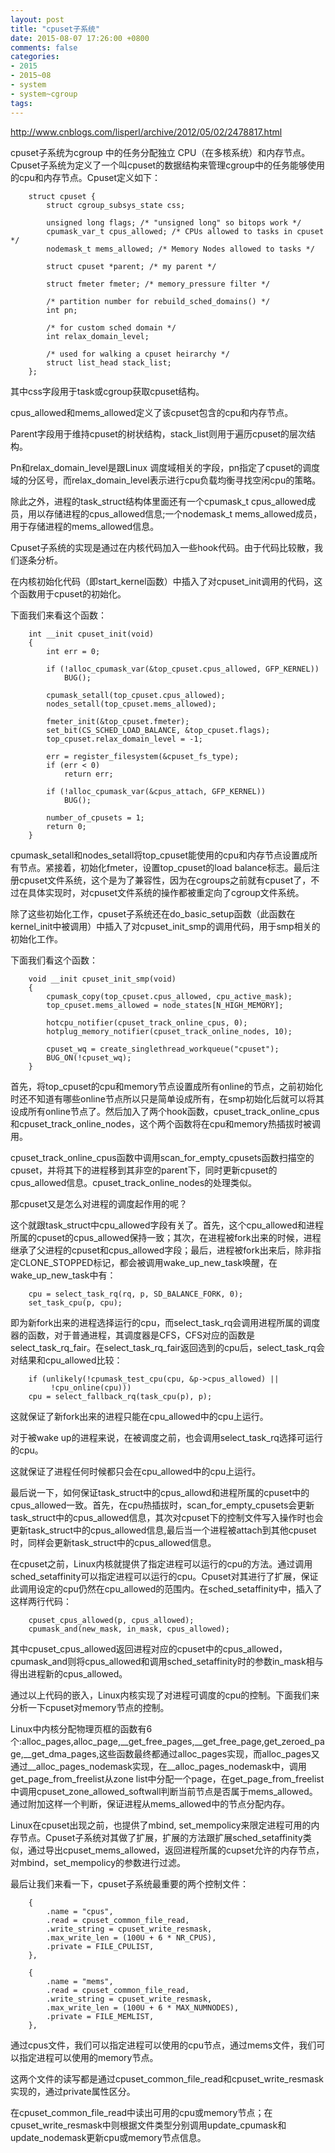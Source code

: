 ```yaml
---
layout: post
title: "cpuset子系统"
date: 2015-08-07 17:26:00 +0800
comments: false
categories:
- 2015
- 2015~08
- system
- system~cgroup
tags:
---
```

http://www.cnblogs.com/lisperl/archive/2012/05/02/2478817.html

cpuset子系统为cgroup 中的任务分配独立 CPU（在多核系统）和内存节点。Cpuset子系统为定义了一个叫cpuset的数据结构来管理cgroup中的任务能够使用的cpu和内存节点。Cpuset定义如下：
```
	struct cpuset {
		struct cgroup_subsys_state css;
 
		unsigned long flags; /* "unsigned long" so bitops work */
		cpumask_var_t cpus_allowed; /* CPUs allowed to tasks in cpuset */
		nodemask_t mems_allowed; /* Memory Nodes allowed to tasks */
 
		struct cpuset *parent; /* my parent */
 
		struct fmeter fmeter; /* memory_pressure filter */
 
		/* partition number for rebuild_sched_domains() */
		int pn;
 
		/* for custom sched domain */
		int relax_domain_level;
 
		/* used for walking a cpuset heirarchy */
		struct list_head stack_list;
	};
```
其中css字段用于task或cgroup获取cpuset结构。

cpus_allowed和mems_allowed定义了该cpuset包含的cpu和内存节点。

Parent字段用于维持cpuset的树状结构，stack_list则用于遍历cpuset的层次结构。

Pn和relax_domain_level是跟Linux 调度域相关的字段，pn指定了cpuset的调度域的分区号，而relax_domain_level表示进行cpu负载均衡寻找空闲cpu的策略。

除此之外，进程的task_struct结构体里面还有一个cpumask_t cpus_allowed成员，用以存储进程的cpus_allowed信息;一个nodemask_t mems_allowed成员，用于存储进程的mems_allowed信息。

Cpuset子系统的实现是通过在内核代码加入一些hook代码。由于代码比较散，我们逐条分析。

在内核初始化代码（即start_kernel函数）中插入了对cpuset_init调用的代码，这个函数用于cpuset的初始化。

下面我们来看这个函数：
```
	int __init cpuset_init(void)
	{
		int err = 0;
 
		if (!alloc_cpumask_var(&top_cpuset.cpus_allowed, GFP_KERNEL))
			BUG();
 
		cpumask_setall(top_cpuset.cpus_allowed);
		nodes_setall(top_cpuset.mems_allowed);
 
		fmeter_init(&top_cpuset.fmeter);
		set_bit(CS_SCHED_LOAD_BALANCE, &top_cpuset.flags);
		top_cpuset.relax_domain_level = -1;
 
		err = register_filesystem(&cpuset_fs_type);
		if (err < 0)
			return err;
 
		if (!alloc_cpumask_var(&cpus_attach, GFP_KERNEL))
			BUG();
 
		number_of_cpusets = 1;
		return 0;
	}
```
cpumask_setall和nodes_setall将top_cpuset能使用的cpu和内存节点设置成所有节点。紧接着，初始化fmeter，设置top_cpuset的load balance标志。最后注册cpuset文件系统，这个是为了兼容性，因为在cgroups之前就有cpuset了，不过在具体实现时，对cpuset文件系统的操作都被重定向了cgroup文件系统。

除了这些初始化工作，cpuset子系统还在do_basic_setup函数（此函数在kernel_init中被调用）中插入了对cpuset_init_smp的调用代码，用于smp相关的初始化工作。

下面我们看这个函数：
```
	void __init cpuset_init_smp(void)
	{
		cpumask_copy(top_cpuset.cpus_allowed, cpu_active_mask);
		top_cpuset.mems_allowed = node_states[N_HIGH_MEMORY];
 
		hotcpu_notifier(cpuset_track_online_cpus, 0);
		hotplug_memory_notifier(cpuset_track_online_nodes, 10);
 
		cpuset_wq = create_singlethread_workqueue("cpuset");
		BUG_ON(!cpuset_wq);
	}
```
首先，将top_cpuset的cpu和memory节点设置成所有online的节点，之前初始化时还不知道有哪些online节点所以只是简单设成所有，在smp初始化后就可以将其设成所有online节点了。然后加入了两个hook函数，cpuset_track_online_cpus和cpuset_track_online_nodes，这个两个函数将在cpu和memory热插拔时被调用。

cpuset_track_online_cpus函数中调用scan_for_empty_cpusets函数扫描空的cpuset，并将其下的进程移到其非空的parent下，同时更新cpuset的cpus_allowed信息。cpuset_track_online_nodes的处理类似。

那cpuset又是怎么对进程的调度起作用的呢？

这个就跟task_struct中cpu_allowed字段有关了。首先，这个cpu_allowed和进程所属的cpuset的cpus_allowed保持一致；其次，在进程被fork出来的时候，进程继承了父进程的cpuset和cpus_allowed字段；最后，进程被fork出来后，除非指定CLONE_STOPPED标记，都会被调用wake_up_new_task唤醒，在wake_up_new_task中有：
```
	cpu = select_task_rq(rq, p, SD_BALANCE_FORK, 0);
	set_task_cpu(p, cpu);
```
即为新fork出来的进程选择运行的cpu，而select_task_rq会调用进程所属的调度器的函数，对于普通进程，其调度器是CFS，CFS对应的函数是select_task_rq_fair。在select_task_rq_fair返回选到的cpu后，select_task_rq会对结果和cpu_allowed比较：

```
	if (unlikely(!cpumask_test_cpu(cpu, &p->cpus_allowed) ||
	     !cpu_online(cpu)))
	cpu = select_fallback_rq(task_cpu(p), p);
```
这就保证了新fork出来的进程只能在cpu_allowed中的cpu上运行。

对于被wake up的进程来说，在被调度之前，也会调用select_task_rq选择可运行的cpu。

这就保证了进程任何时候都只会在cpu_allowed中的cpu上运行。

最后说一下，如何保证task_struct中的cpus_allowd和进程所属的cpuset中的cpus_allowed一致。首先，在cpu热插拔时，scan_for_empty_cpusets会更新task_struct中的cpus_allowed信息，其次对cpuset下的控制文件写入操作时也会更新task_struct中的cpus_allowed信息,最后当一个进程被attach到其他cpuset时，同样会更新task_struct中的cpus_allowed信息。

在cpuset之前，Linux内核就提供了指定进程可以运行的cpu的方法。通过调用sched_setaffinity可以指定进程可以运行的cpu。Cpuset对其进行了扩展，保证此调用设定的cpu仍然在cpu_allowed的范围内。在sched_setaffinity中，插入了这样两行代码：
```
	cpuset_cpus_allowed(p, cpus_allowed);
	cpumask_and(new_mask, in_mask, cpus_allowed);
```
其中cpuset_cpus_allowed返回进程对应的cpuset中的cpus_allowed，cpumask_and则将cpus_allowed和调用sched_setaffinity时的参数in_mask相与得出进程新的cpus_allowed。

通过以上代码的嵌入，Linux内核实现了对进程可调度的cpu的控制。下面我们来分析一下cpuset对memory节点的控制。

Linux中内核分配物理页框的函数有6个:alloc_pages,alloc_page,__get_free_pages,__get_free_page,get_zeroed_page,__get_dma_pages,这些函数最终都通过alloc_pages实现，而alloc_pages又通过__alloc_pages_nodemask实现，在__alloc_pages_nodemask中，调用get_page_from_freelist从zone list中分配一个page，在get_page_from_freelist中调用cpuset_zone_allowed_softwall判断当前节点是否属于mems_allowed。通过附加这样一个判断，保证进程从mems_allowed中的节点分配内存。

Linux在cpuset出现之前，也提供了mbind, set_mempolicy来限定进程可用的内存节点。Cpuset子系统对其做了扩展，扩展的方法跟扩展sched_setaffinity类似，通过导出cpuset_mems_allowed，返回进程所属的cupset允许的内存节点，对mbind，set_mempolicy的参数进行过滤。

最后让我们来看一下，cpuset子系统最重要的两个控制文件：
```
	{
		.name = "cpus",
		.read = cpuset_common_file_read,
		.write_string = cpuset_write_resmask,
		.max_write_len = (100U + 6 * NR_CPUS),
		.private = FILE_CPULIST,
	},
 
	{
		.name = "mems",
		.read = cpuset_common_file_read,
		.write_string = cpuset_write_resmask,
		.max_write_len = (100U + 6 * MAX_NUMNODES),
		.private = FILE_MEMLIST,
	},
```
通过cpus文件，我们可以指定进程可以使用的cpu节点，通过mems文件，我们可以指定进程可以使用的memory节点。

这两个文件的读写都是通过cpuset_common_file_read和cpuset_write_resmask实现的，通过private属性区分。

在cpuset_common_file_read中读出可用的cpu或memory节点；在cpuset_write_resmask中则根据文件类型分别调用update_cpumask和update_nodemask更新cpu或memory节点信息。


